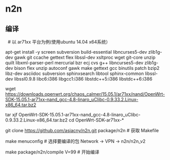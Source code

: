 # n2n
编译
---

   # 以 ar71xx 平台为例(使用ubuntu 14.04 x64系统）
   
   apt-get install -y screen subversion build-essential libncurses5-dev zlib1g-dev gawk git ccache gettext flex libssl-dev xsltproc wget git-core unzip quilt libxml-parser-perl mercurial bzr ecj cvs g++ libncurses5-dev zlib1g-dev bison flex unzip autoconf gawk make gettext gcc binutils patch bzip2 libz-dev asciidoc subversion sphinxsearch libtool sphinx-common libssl-dev libssl0.9.8 libc6:i386 libgcc1:i386 libstdc++5:i386 libstdc++6:i386
   
   wget https://downloads.openwrt.org/chaos_calmer/15.05.1/ar71xx/nand/OpenWrt-SDK-15.05.1-ar71xx-nand_gcc-4.8-linaro_uClibc-0.9.33.2.Linux-x86_64.tar.bz2
   
   tar xjf OpenWrt-SDK-15.05.1-ar71xx-nand_gcc-4.8-linaro_uClibc-0.9.33.2.Linux-x86_64.tar.bz2
cd OpenWrt-SDK-ar71xx-*

   git clone https://github.com/asiacny/n2n.git package/n2n # 获取 Makefile

   make menuconfig # 选择要编译的包 Network -> VPN -> n2n/n2n_v2

   make package/n2n/compile V=99     # 开始编译
 
